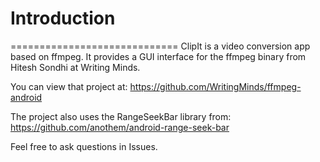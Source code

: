 # Introduction
=============================
ClipIt is a video conversion app based on ffmpeg. It provides a GUI interface for the ffmpeg binary from Hitesh Sondhi at Writing Minds.

You can view that project at:
https://github.com/WritingMinds/ffmpeg-android

The project also uses the RangeSeekBar library from:
https://github.com/anothem/android-range-seek-bar

Feel free to ask questions in Issues.
